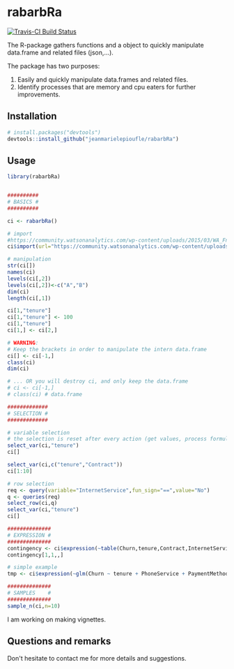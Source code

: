 # rabarbRa

[![Travis-CI Build Status](https://travis-ci.org/jeanmarielepioufle/rabarbRa.svg?branch=master)](https://travis-ci.org/jeanmarielepioufle/rabarbRa)

The R-package gathers functions and a object to quickly manipulate data.frame and related files (json,...).

The package has two purposes:
1. Easily and quickly manipulate data.frames and related files.
2. Identify processes that are memory and cpu eaters for further improvements.

## Installation

```R
# install.packages("devtools")
devtools::install_github("jeanmarielepioufle/rabarbRa")
```

## Usage

```R
library(rabarbRa)


##########
# BASICS #
##########

ci <- rabarbRa()

# import
#https://community.watsonanalytics.com/wp-content/uploads/2015/03/WA_Fn-UseC_-Telco-Customer-Churn.csv
ci$import(url="https://community.watsonanalytics.com/wp-content/uploads/2015/03/WA_Fn-UseC_-Telco-Customer-Churn.csv",filename=NULL)

# manipulation
str(ci[])
names(ci)
levels(ci[,2])
levels(ci[,2])<-c("A","B")
dim(ci)
length(ci[,1])

ci[1,"tenure"]
ci[1,"tenure"] <- 100
ci[1,"tenure"]
ci[1,] <- ci[2,]

# WARNING:
# Keep the brackets in order to manipulate the intern data.frame
ci[] <- ci[-1,]
class(ci)
dim(ci)

# ... OR you will destroy ci, and only keep the data.frame
# ci <- ci[-1,]
# class(ci) # data.frame

#############
# SELECTION #
#############

# variable selection
# the selection is reset after every action (get values, process formula, ...etc)
select_var(ci,"tenure")
ci[]

select_var(ci,c("tenure","Contract"))
ci[1:10]

# row selection
req <- query(variable="InternetService",fun_sign="==",value="No")
q <- queries(req)
select_row(ci,q)
select_var(ci,"tenure")
ci[]

##############
# EXPRESSION #
##############
contingency <- ci$expression(~table(Churn,tenure,Contract,InternetService))
contingency[1,1,,]

# simple example
tmp <- ci$expression(~glm(Churn ~ tenure + PhoneService + PaymentMethod + MonthlyCharges + TotalCharges,family=binomial(link="logit")))

##############
# SAMPLES    #
##############
sample_n(ci,n=10)

```
I am working on making vignettes.

## Questions and remarks
Don't hesitate to contact me for more details and suggestions.
